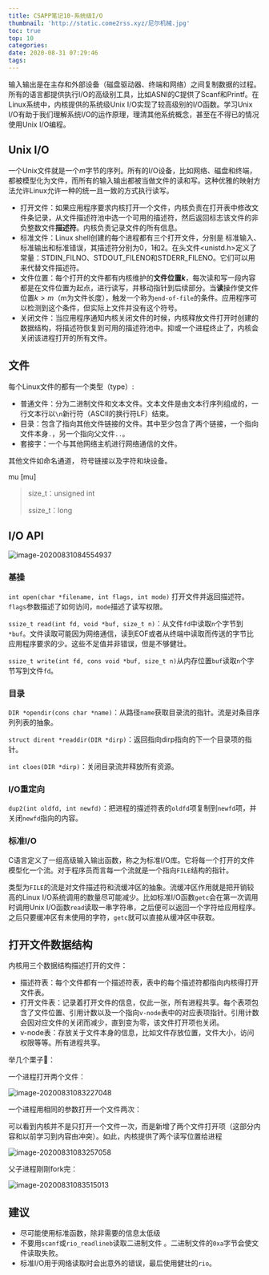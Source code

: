 ```yaml
---
title: CSAPP笔记10-系统级I/O
thumbnail: 'http://static.come2rss.xyz/尼尔机械.jpg'
toc: true
top: 10
categories:
date: 2020-08-31 07:29:46
tags:
---
```


输入输出是在主存和外部设备（磁盘驱动器、终端和网络）之间复制数据的过程。所有的语言都提供执行I/O的高级别工具，比如ASNI的C提供了Scanf和Printf。在Linux系统中，内核提供的系统级Unix I/O实现了较高级别的I/O函数。学习Unix I/O有助于我们理解系统I/O的运作原理，理清其他系统概念，甚至在不得已的情况使用Unix I/O编程。

<!-- more -->

## Unix I/O

一个Unix文件就是一个$m$字节的序列。所有的I/O设备，比如网络、磁盘和终端，都被模型化为文件，而所有的输入输出都被当做文件的读和写。这种优雅的映射方法允许Linux允许一种的统一且一致的方式执行读写。

+ 打开文件：如果应用程序要求内核打开一个文件，内核负责在打开表中修改文件条记录，从文件描述符池中选一个可用的描述符，然后返回标志该文件的非负整数文件**描述符**。内核负责记录文件的所有信息。
+ 标准文件：Linux shell创建的每个进程都有三个打开文件，分别是 标准输入、标准输出和标准错误，其描述符分别为0，1和2。在头文件<unistd.h>定义了常量：STDIN_FILNO、STDOUT_FILENO和STDERR_FILENO。它们可以用来代替文件描述符。
+ 文件位置：每个打开的文件都有内核维护的**文件位置$k$**，每次读和写一段内容都是在文件位置为起点，进行读写，并移动指针到后续部分。当**读**操作使文件位置$k>m$（m为文件长度），触发一个称为`end-of-file`的条件。应用程序可以检测到这个条件，但实际上文件并没有这个符号。
+ 关闭文件：当应用程序通知内核关闭文件的时候，内核释放文件打开时创建的数据结构，将描述符恢复到可用的描述符池中。抑或一个进程终止了，内核会关闭该进程打开的所有文件。

## 文件

每个Linux文件的都有一个类型（type）:

+ 普通文件：分为二进制文件和文本文件。文本文件是由文本行序列组成的，一行文本行以`\n`新行符（ASCII的换行符LF）结束。
+ 目录：包含了指向其他文件链接的文件。其中至少包含了两个链接，一个指向文件本身`.`，另一个指向父文件`..`。
+ 套接字：一个与其他网络主机进行网络通信的文件。

其他文件如命名通道， 符号链接以及字符和块设备。

mu [mu]







> size_t：unsigned  int
>
> ssize_t：long

## I/O API

![image-20200831084554937](http://static.come2rss.xyz/image-20200831084554937.png)

### 基操

`int open(char *filename, int flags, int mode)` 打开文件并返回描述符。`flags`参数描述了如何访问，`mode`描述了读写权限。

`ssize_t read(int fd, void *buf, size_t n)`：从文件`fd`中读取`n`个字节到`*buf`。文件读取可能因为网络通信，读到EOF或者从终端中读取而传送的字节比应用程序要求的少。这些不足值并非错误，但是不够健壮。

`ssize_t write(int fd, cons void *buf, size_t n)`从内存位置`buf`读取`n`个字节写到文件`fd`。

### 目录

`DIR *opendir(cons char *name)`：从路径`name`获取目录流的指针。流是对条目序列列表的抽象。

`struct dirent *readdir(DIR *dirp)`：返回指向dirp指向的下一个目录项的指针。

`int cloes(DIR *dirp)`：关闭目录流并释放所有资源。

### I/O重定向

`dup2(int oldfd, int newfd)`：把进程的描述符表的`oldfd`项复制到`newfd`项，并关闭`newfd`指向的内容。

### 标准I/O

C语言定义了一组高级输入输出函数，称之为标准I/O库。它将每一个打开的文件模型化一个流。对于程序员而言每一个流就是一个指向`FILE`结构的指针。

类型为`FILE`的流是对文件描述符和流缓冲区的抽象。流缓冲区作用就是把开销较高的Linux I/O系统调用的数量尽可能减少。比如标准I/O函数`getc`会在第一次调用时调用Unix I/O函数`read`读取一串字符串，之后便可以返回一个字符给应用程序。之后只要缓冲区有未使用的字符，`getc`就可以直接从缓冲区中获取。

## 打开文件数据结构

内核用三个数据结构描述打开的文件：

+ 描述符表：每个文件都有一个描述符表，表中的每个描述符都指向内核得打开文件表。
+ 打开文件表：记录着打开文件的信息，仅此一张，所有进程共享。每个表项包含了文件位置、引用计数以及一个指向`v-node`表中的对应表项指针。引用计数会因对应文件的关闭而减少，直到变为零，该文件打开项也关闭。
+ v-node表：存放关于文件本身的信息，比如文件存放位置，文件大小，访问权限等等。所有进程共享。

举几个栗子🌰：

一个进程打开两个文件：

![image-20200831083227048](http://static.come2rss.xyz/image-20200831083227048.png)

一个进程用相同的参数打开一个文件两次：

可以看到内核并不是只打开一个文件一次，而是新增了两个文件打开项（这部分内容和以前学习到内容由冲突）。如此，内核提供了两个读写位置给进程

![image-20200831083257058](http://static.come2rss.xyz/image-20200831083257058.png)

父子进程刚刚fork完：

![image-20200831083515013](http://static.come2rss.xyz/image-20200831083515013.png)



## 建议

+ 尽可能使用标准函数，除非需要的信息太低级
+ 不要用`scanf`或`rio_readlineb`读取二进制文件 。二进制文件的`0xa`字节会使文件读取失败。
+ 标准I/O用于网络读取时会出意外的错误，最后使用健壮的`rio`。